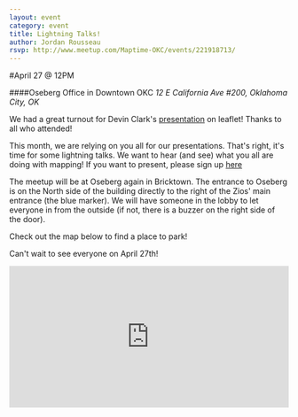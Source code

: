 ```yaml
---
layout: event
category: event
title: Lightning Talks!
author: Jordan Rousseau
rsvp: http://www.meetup.com/Maptime-OKC/events/221918713/
---
```


#April 27 @ 12PM

####Oseberg Office in Downtown OKC
*12 E California Ave #200, Oklahoma City, OK*

We had a great turnout for Devin Clark's [presentation](http://devinclark.github.io/maptime-okc-leaflet) on leaflet! Thanks to all who attended!

This month, we are relying on you all for our presentations. That's right, it's time for some lightning talks. We want to hear (and see) what you all are doing with mapping! If you want to present, please sign up [here](http://www.meetup.com/Maptime-OKC/messages/boards/thread/48885579)

The meetup will be at Oseberg again in Bricktown. The entrance to Oseberg is on the North side of the building directly to the right of the Zios' main entrance (the blue marker). We will have someone in the lobby to let everyone in from the outside (if not, there is a buzzer on the right side of the door).

Check out the map below to find a place to park!

Can't wait to see everyone on April 27th!

<iframe width='100%' height='256px' frameBorder='0' src='https://a.tiles.mapbox.com/v4/jvrousseau.l4okdegc/attribution,zoompan.html?access_token=pk.eyJ1IjoianZyb3Vzc2VhdSIsImEiOiJYYUNlcVRZIn0.lp0867Jn5ynlj72kMwICSA#16/35.4642/-97.5093'></iframe>
